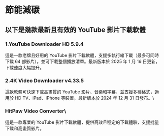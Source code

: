 # 節能減碳
## 以下是幾款最新且有效的 YouTube 影片下載軟體
### 1.YouTube Downloader HD 5.9.4
這是一款老牌且好用的 YouTube 影片下載軟體，支援多執行緒下載（最多可同時下載 64 部影片），並可下載整個播放清單。最新版本於 2025 年 1 月 16 日更新，下載速度大幅提升。

### 2.4K Video Downloader v4.33.5
這款軟體可快速下載高畫質的 YouTube 影片、音樂和字幕，並支援多種格式，適用於 HD TV、iPad、iPhone 等裝置。最新版本於 2024 年 12 月 31 日發布。\
### HitPaw Video Converter\
這是一款專業的 YouTube 影片下載軟體，提供高效且穩定的下載體驗，支援批量下載和高畫質影片。

